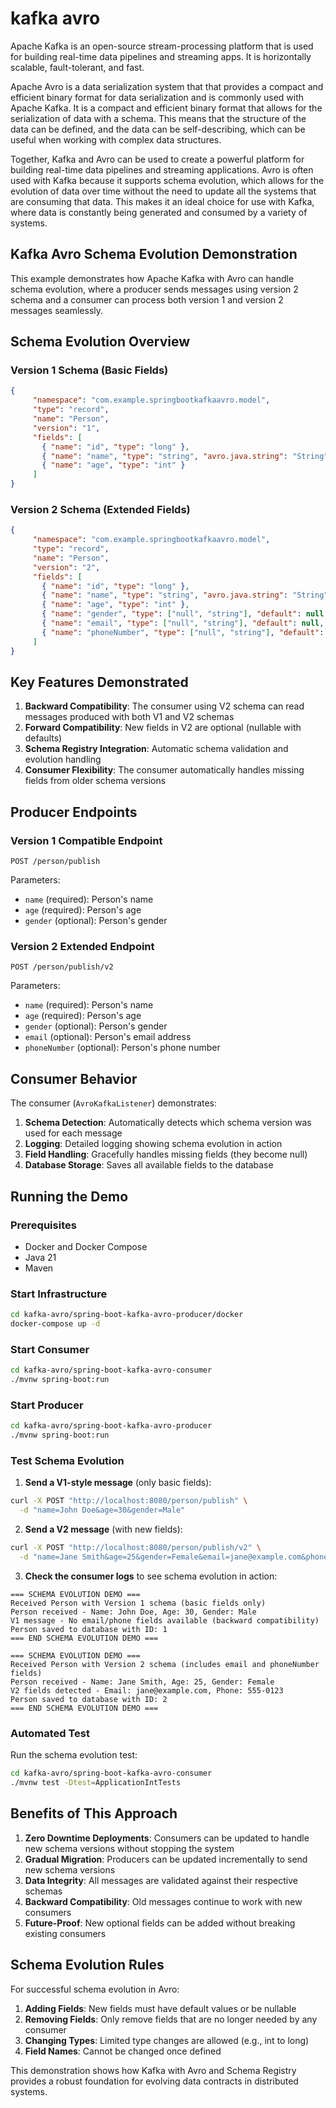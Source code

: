 # kafka avro


Apache Kafka is an open-source stream-processing platform that is used for building real-time data pipelines and streaming apps. It is horizontally scalable, fault-tolerant, and fast.

Apache Avro is a data serialization system that that provides a compact and efficient binary format for data serialization and is commonly used with Apache Kafka. It is a compact and efficient binary format that allows for the serialization of data with a schema. This means that the structure of the data can be defined, and the data can be self-describing, which can be useful when working with complex data structures.

Together, Kafka and Avro can be used to create a powerful platform for building real-time data pipelines and streaming applications. Avro is often used with Kafka because it supports schema evolution, which allows for the evolution of data over time without the need to update all the systems that are consuming that data. This makes it an ideal choice for use with Kafka, where data is constantly being generated and consumed by a variety of systems.

## Kafka Avro Schema Evolution Demonstration

This example demonstrates how Apache Kafka with Avro can handle schema evolution, where a producer sends messages using version 2 schema and a consumer can process both version 1 and version 2 messages seamlessly.

## Schema Evolution Overview

### Version 1 Schema (Basic Fields)
```json
{
     "namespace": "com.example.springbootkafkaavro.model",
     "type": "record",
     "name": "Person",
     "version": "1",
     "fields": [
       { "name": "id", "type": "long" },
       { "name": "name", "type": "string", "avro.java.string": "String" },
       { "name": "age", "type": "int" }
     ]
}
```

### Version 2 Schema (Extended Fields)
```json
{
     "namespace": "com.example.springbootkafkaavro.model",
     "type": "record",
     "name": "Person",
     "version": "2",
     "fields": [
       { "name": "id", "type": "long" },
       { "name": "name", "type": "string", "avro.java.string": "String" },
       { "name": "age", "type": "int" },
       { "name": "gender", "type": ["null", "string"], "default": null, "avro.java.string": "String" },
       { "name": "email", "type": ["null", "string"], "default": null, "avro.java.string": "String" },
       { "name": "phoneNumber", "type": ["null", "string"], "default": null, "avro.java.string": "String" }
     ]
}
```

## Key Features Demonstrated

1. **Backward Compatibility**: The consumer using V2 schema can read messages produced with both V1 and V2 schemas
2. **Forward Compatibility**: New fields in V2 are optional (nullable with defaults)
3. **Schema Registry Integration**: Automatic schema validation and evolution handling
4. **Consumer Flexibility**: The consumer automatically handles missing fields from older schema versions

## Producer Endpoints

### Version 1 Compatible Endpoint
```
POST /person/publish
```
Parameters:
- `name` (required): Person's name
- `age` (required): Person's age
- `gender` (optional): Person's gender

### Version 2 Extended Endpoint
```
POST /person/publish/v2
```
Parameters:
- `name` (required): Person's name
- `age` (required): Person's age
- `gender` (optional): Person's gender
- `email` (optional): Person's email address
- `phoneNumber` (optional): Person's phone number

## Consumer Behavior

The consumer (`AvroKafkaListener`) demonstrates:

1. **Schema Detection**: Automatically detects which schema version was used for each message
2. **Logging**: Detailed logging showing schema evolution in action
3. **Field Handling**: Gracefully handles missing fields (they become null)
4. **Database Storage**: Saves all available fields to the database

## Running the Demo

### Prerequisites
- Docker and Docker Compose
- Java 21
- Maven

### Start Infrastructure
```bash
cd kafka-avro/spring-boot-kafka-avro-producer/docker
docker-compose up -d
```

### Start Consumer
```bash
cd kafka-avro/spring-boot-kafka-avro-consumer
./mvnw spring-boot:run
```

### Start Producer
```bash
cd kafka-avro/spring-boot-kafka-avro-producer
./mvnw spring-boot:run
```

### Test Schema Evolution

1. **Send a V1-style message** (only basic fields):
```bash
curl -X POST "http://localhost:8080/person/publish" \
  -d "name=John Doe&age=30&gender=Male"
```

2. **Send a V2 message** (with new fields):
```bash
curl -X POST "http://localhost:8080/person/publish/v2" \
  -d "name=Jane Smith&age=25&gender=Female&email=jane@example.com&phoneNumber=555-0123"
```

3. **Check the consumer logs** to see schema evolution in action:
```
=== SCHEMA EVOLUTION DEMO ===
Received Person with Version 1 schema (basic fields only)
Person received - Name: John Doe, Age: 30, Gender: Male
V1 message - No email/phone fields available (backward compatibility)
Person saved to database with ID: 1
=== END SCHEMA EVOLUTION DEMO ===

=== SCHEMA EVOLUTION DEMO ===
Received Person with Version 2 schema (includes email and phoneNumber fields)
Person received - Name: Jane Smith, Age: 25, Gender: Female
V2 fields detected - Email: jane@example.com, Phone: 555-0123
Person saved to database with ID: 2
=== END SCHEMA EVOLUTION DEMO ===
```

### Automated Test

Run the schema evolution test:
```bash
cd kafka-avro/spring-boot-kafka-avro-consumer
./mvnw test -Dtest=ApplicationIntTests
```

## Benefits of This Approach

1. **Zero Downtime Deployments**: Consumers can be updated to handle new schema versions without stopping the system
2. **Gradual Migration**: Producers can be updated incrementally to send new schema versions
3. **Data Integrity**: All messages are validated against their respective schemas
4. **Backward Compatibility**: Old messages continue to work with new consumers
5. **Future-Proof**: New optional fields can be added without breaking existing consumers

## Schema Evolution Rules

For successful schema evolution in Avro:

1. **Adding Fields**: New fields must have default values or be nullable
2. **Removing Fields**: Only remove fields that are no longer needed by any consumer
3. **Changing Types**: Limited type changes are allowed (e.g., int to long)
4. **Field Names**: Cannot be changed once defined

This demonstration shows how Kafka with Avro and Schema Registry provides a robust foundation for evolving data contracts in distributed systems.
